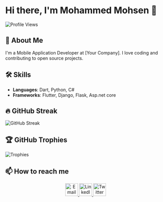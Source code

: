 # Hi there, I'm Mohammed Mohsen 👋

![Profile Views](https://komarev.com/ghpvc/?username=MuhDev&color=green)

## 🚀 About Me
I'm a  Mobile Application Developer at [Your Company]. I love coding and contributing to open source projects.

## 🛠️ Skills
- **Languages**: Dart, Python, C#
- **Frameworks**: Flutter, Django, Flask, Asp.net core

## 🔥 GitHub Streak
![GitHub Streak](https://github-readme-streak-stats.herokuapp.com/?user=MuhDev&theme=radical)

## 🏆 GitHub Trophies
![Trophies](https://github-profile-trophy.vercel.app/?username=MuhDev&theme=radical)

## 📫 How to reach me

<p align="center">
  <a href="mailto:your-email@example.com">
    <img src="https://img.icons8.com/color/48/000000/email.png" alt="Email" width="40" height="40"/>
  </a>
  <a href="https://www.linkedin.com/in/your-profile/">
    <img src="https://img.icons8.com/color/48/000000/linkedin.png" alt="LinkedIn" width="40" height="40"/>
  </a>
  <a href="https://x.com/dev_muh?t=E0EPARJkRHFTHeppwwnDAw&s=08">
    <img src="https://img.icons8.com/color/48/000000/twitter.png" alt="Twitter" width="40" height="40"/>
  </a>
</p>
